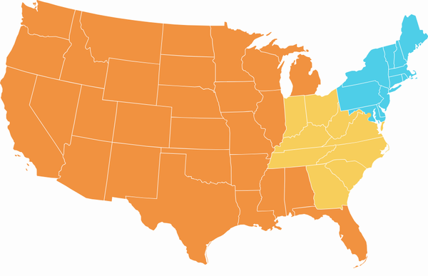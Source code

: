   <style>
    #map {
      position: absolute;
      top: 0;
      left: 0;
      width: 100%;
    }
    #map svg {
      position: absolute;
      top: 0;
      left: 0;
      width: 100%;
    }
    #map svg path {
      cursor: pointer;
      opacity: 1;
      transition: opacity 0.2s ease;
      -webkit-transition: opacity 0.2s ease;
    }
    .hoveredState {
      opacity: 0.6 !important;
    }
    .orange {
      fill: #f19240;
    }
    .blue {
      fill: #4ecee8;
    }
    .yellow {
      fill: #f7ce5b;
    }

    #map .estimateBox {
      position: absolute;
      top: 0;
      left: 0;
      display: none;
      background: white;
      z-index: 999;
      opacity: 1;
      padding: 20px;

      font-family: 'helvatica', sans-serif;
      font-size: 16px;
    }
    .estimateBox::after {
      content: '';
      position: absolute;
      top: 100%;
      left: 50%;
      width: 20px;
      height: 20px;
      transform: translateX(-50%) translateY(-50%) rotate(45deg);
      -webkit-transform: translateX(-50%) translateY(-50%) rotate(45deg);
      background: white;
    }
    .active {
      display: inline-block !important;
    }
    .estimateBox .stateName {
      font-size: 2.5em;
    }
    .estimateBox .priceEstimate, .estimateBox .daysEstimate {
      font-size: 0.7em;
      padding: 5px 0;
      font-weight: 400;
    }
    .estimateBox .priceEstimate {
      border-bottom: 1px solid black;
    }
  </style>
  
  <div id="map">

  <div class="estimateBox">
    <h3 class="statename">Indiana<h3>
    <p class="priceEstimate">200<p>
    <p class="daysEstimate">3 days<p>
  </div>

  <svg xmlns="http://www.w3.org/2000/svg" viewBox="0 0 913.4 572.6">
    <path id="AL" class="orange" d="M614.5,460l.6.2,1.3-2.7,1.5-4.4,2.3.6,3.1,6v1l-2.7,1.9,2.7.3,5.2-2.5-.3-7.6-2.5-1.8-2-2,.4-4,10.5-1.5,25.7-2.9,6.7-.6,5.6.1-.5-2.2-1.5-.8-.9-1.1,1-2.6-.4-5.2-1.6-4.5.8-5.1,1.7-4.8-.2-1.7-1.8-.7-.5-3.6-2.7-3.4-2-6.5-1.4-6.7-1.8-5-3.8-16-3.5-7.9-.8-5.6.1-2.2-9,.8-23.4,2.2-12.2.8-.2,6.4.2,16.7-.7,31-.3,14.1,2.8,18.8,1.6,14.7Z"/>
    <path id="AR" class="orange" d="M573.3,339.7l-6.4-.7.9-3.1,3.1-2.6.6-2.3-1.8-2.9-31.9,1.2-23.3.7-23.6.3,1.5,6.9.1,8.5,1.4,10.9.3,38.2,2.1,1.6,3-1.2,2.9,1.2.4,10.1,25.2-.2,26.8-.8.9-1.9-.3-3.8-1.7-3.1,1.5-1.4-1.4-2.2.7-2.4,1.1-5.9,2.7-2.3-.8-2.2,4-5.6,2.5-1.1-.1-1.7-.5-1.7,2.9-5.8,2.5-1.1.2-3.3,2.1-1.4.9-4.1-1.4-4,4.2-2.4.3-2.1,1.2-4.2.9-3.1Z"/>
    <path id="AZ" class="orange" d="M121.1,383.3l-.3,1.5.5,1,18.9,10.7,12.1,7.6,14.7,8.6,16.8,10,12.3,2.4,25.4,2.7,6-39.6,7-53.1,4.4-31-24.6-3.6-60.7-11-.2,1.1-2.6,16.5-2.1,3.8-2.8-.2-1.2-2.6-2.6-.4-1.2-1.1-1.1.1-2.1,1.7-.3,6.8-.3,1.5-.5,12.5-1.5,2.4-.4,3.3,2.8,5,1.1,5.5.7,1.1,1.1.9-.4,2.4-1.7,1.2-3.4,1.6-1.6,1.8-1.6,3.6-.5,4.9-3,2.9-1.9.9-.1,5.8-.6,1.6.5.8,3.9.4-.9,3-1.7,2.4-3.7.4Z"/>
    <path id="CA" class="orange" d="M108.7,379.5,89,376.8l-10-1.5-.5-1.8v-9.4l-.3-3.2-2.6-4.2-.8-2.3-3.9-4.2L68,345.5l-2.7-.2-3.2-.8-.3-1,1.5-.6-.6-3.2-1.5-2.1-4.8-.8-3.9-2.1-1.1-2.3-2.6-4.8-2.9-3.1H43l-3.9-2.1-4.5-1.8-4.2-.5L28,317.4l.5-1.9,1.8-7.1.8-1.9v-2.4l-1.6-1-.5-2.9-1.5-2.6-3.4-5.8-1.3-3.1L21.3,284l-1.6-5.3-3.2-4.4-.5-2.9.8-3.9h1.1l2.1-1.6,1.1-3.6-1-2.7-2.7-.5-1.9-2.6-2.1-3.7-.2-8.2.6-1.9.6-2.3.5-2.4-5.7-6.3v-2.1l.3-.5.3-3.2-1.3-4-2.3-4.8-2.7-4.5-1.8-3.9,1-3.7.6-5.8,1.8-3.1.3-6.5L4.3,186l-1.6-4.2L0,177.6l.8-3.2,1.5-4.2,1.8-.8.3-1.1,3.1-2.6,5.2-11.8.2-7.4,1.69-4.9,38.69,11.8,25.6,6.6-8,31.3-8.67,33.1,12.63,19.2L117,305.9,134.1,332l-.4,3.1,2.8,5.2,1.1,5.4,1,1.5.7.6-.2,1.4-1.4,1-3.4,1.6-1.9,2.1-1.7,3.9-.5,4.7-2.6,2.5-2.3,1.1-.1,6.2-.6,1.9,1,1.7,3,.3-.4,1.6-1.4,2-3.9.6ZM34.8,330.6l1.3,1.5-.2,1.3-3.2-.1-.6-1.2-.6-1.5Zm1.9,0,1.2-.6,3.6,2.1,3.1,1.2-.9.6-4.5-.2-1.6-1.6Zm20.7,19.8,1.8,2.3.8,1,1.5.6.6-1.5-1-1.8-2.7-2-1.1.2v1.2ZM56,359.1l1.8,3.2,1.2,1.9-1.5.2-1.3-1.2a9.84,9.84,0,0,1-.7-1.9v-2.2Z"/>
    <path id="CO" class="orange" d="M366.2,229.1l-36-3.5L251.1,217l-2.2,22.1-7,50.4L240,303.2l34,3.9,37.5,4.4,34.7,3,14.3.6Z"/>
    <path id="CT" class="blue" d="M838,184.5l3.6-3.2,1.9-2.1.8.6,2.7-1.5,5.2-1.1,7-3.5-.6-4.2-.8-4.4-1.6-6-4.3,1.1-21.8,4.7.6,3.1,1.5,7.3v8.3l-.9,2.1,1.7,2.2Z"/>
    <path id="DE" class="blue" d="M820.4,240.8l-1,.5-3.6-2.4-1.8-4.7-1.9-3.6-2.3-1-2.1-3.6.5-2,.5-2.3.1-1.1-.6.1-1.7,1-2,1.7-.2.3,1.4,4.1,2.3,5.6,3.7,16.1,5-.3,6-1.1Z"/>
    <path id="FL" class="orange" d="M736.2,438.8l-5.2-.7-.7.8,1.5,4.4-.4,5.2-4.1-1-.2-2.8H723l-5.3.7-32.4,1.9-8.2-.3-1.7-1.7-2.5-4.2H667l-6.6.5L625,445.8l-.3,2.8,1.6,1.6,2.9,2,.3,8.4,3.3-.6,6-2.1,6-.5,4.4-.6,7.6,1.8,8.1,3.9,1.6,1.5,2.9,1.1L671,467l.3,2.7,3.2-1.3h3.9l3.6-1.9,3.7-3.6,3.1.2.5-1.1-.8-1,.2-1.9,4-.8h2.6l2.9,1.5,4.2,1.5,2.4,3.7,2.7,1,1.1,3.4L712,471l1.6,2.6,1.9.6,5.2,1.3,1.3,3.1,3,3.7v9.5l-1.5,4.7.3,2.7,1.3,4.8,1.8,4,.8-.5,1.5-4.5-2.6-1-.3-.6,1.6-.6,4.5,1,.2,1.6-3.2,5.5-2.1,2.4,3.6,3.7,2.6,3.1,2.9,5.3,2.9,3.9,2.1,5,1.8.3,1.6-2.1,1.8,1.1,2.6,4,.6,3.6,3.1,4.4.8-1.3,3.9.3,3.6,2.3,3.4,5.2.8,3.4.3,2.9,1.1,1,1.3.5,2.4-1,1.5-1.6,3.9-.2,3.1-1.5,2.7-3.2-.5-1.9-.3-2.4.6-1.9-.3-1.9,2.4-1.3.3-3.4-.6-1.8-.5-12-1.3-7.6L777,508l-3.6-5.8-2.6-5.3-2.9-2.9-2.9-7.4.7-1.4,1.1-1.3-1.6-2.9-4-3.7-4.8-5.5-3.7-6.3-5.3-9.4-3.7-9.7-2.3-7.3Zm17.7,132.7,2.4-.6,1.3-.2,1.5-2.3,2.3-1.6,1.3.5,1.7.3.4,1.1-3.5,1.2-4.2,1.5-2.3,1.2Zm13.5-5,1.2,1.1,2.7-2.1,5.3-4.2,3.7-3.9,2.5-6.6,1-1.7.2-3.4-.7.5-1,2.8-1.5,4.6-3.2,5.3-4.4,4.2-3.4,1.9Z"/>
    <path id="GA" class="yellow" d="M736.2,437.8l-5.6-.7-1.4,1.6,1.6,4.7-.3,3.9-2.2-.6-.2-3h-5.2l-5.3.7-32.3,1.9-7.7-.3-1.4-1.2-2.5-4.3-.8-3.3-1.6-.9-.5-.5.9-2.2-.4-5.5-1.6-4.5.8-4.9,1.7-4.8-.2-2.5-1.9-.7-.4-3.2-2.8-3.5-1.9-6.2-1.5-7-1.7-4.8L658,370l-3.5-8-.8-5.3.1-2.3,3.3-.3,13.6-1.6,18.6-2,6.3-1.1.5,1.4-2.2.9-.9,2.2.4,2,1.4,1.6,4.3,2.7,3.2-.1,3.2,4.7.6,1.6,2.3,2.8.5,1.7,4.7,1.8,3,2.2,2.3,3,2.3,1.3,2,1.8,1.4,2.7,2.1,1.9,4.1,1.8,2.7,6,1.7,5.1,2.8.7,2.1,1.9,2,5.7,2.9,1.6,1.7-.8.4,1.2-3.3,6.2.5,2.6-1.5,4.2-2.3,10,.8,6.3Z"/>
    <path id="IA" class="orange" d="M542.8,177.2l2.1,2.1.3.7-2,3,.3,4,2.6,4.1,3.1,1.6,2.4.3.9,1.8.2,2.4,2.5,1,.9,1.1.5,1.6,3.8,3.3.6,1.9-.7,3-1.7,3.7-.6,2.4-2.1,1.6-1.6.5-5.7,1.5-1.6,4.8.8,1.8,1.7,1.5-.2,3.5-1.9,1.4-.7,1.8V236l-1.4.4-1.7,1.4-.5,1.7.4,1.7-1.3,1-2.3-2.7-1.4-2.8-8.3.8-10,.6L471,239.3l-1.6-4.3-.4-6.7-1.4-4.2-.7-5.2-2.2-3.7-1-4.6-2.7-7.8-1.1-5.6-1.4-1.9-1.3-2.9,1.7-3.8,1.2-6.1-2.7-2.2-.3-2.4.7-2.4,1.8-.3,61.1-.6,21.2-.7Z"/>
    <path id="ID" class="orange" d="M161.3,21.23,156.5,38.6,152,59.5l-3.4,16.22-.4,9.67,1.2,4.44,3.5,2.66-.2,3.91-3.9,4.4-4.5,6.6-.9,2.9-1.2,1.1-1.8.8-4.3,5.3-.4,3.1-.4,1.1.6,1,2.6-.1,1.1,2.3-2.4,5.8-1.2,4.2-8.8,35.3,20.7,4.5,39.5,7.9,34.8,6.1,4.9-29.2,3.8-24.1-2.7-2.4-.4-2.6-.8-1.1-2.1,1-.7,2.6-3.2.5-3.9-1.6-3.8.1-2.5.7-3.4-1.5-2.4.2-2.4,2-2-1.1-.7-4,.7-2.9-2.5-2.9-3.3-2.6-2.7-13.1L192,102l-.3-.1-.2.4-5.1,3.5-1.7-.2-2.9-3.4-.2-3.1,7-17.13-.4-2-3.4-1.15-.6-1.18-2.6-3.46L177,64l-3.2-1.53-2-4.95,1.3-4.63-3.2-7.58,4.4-21.52Z"/>
    <path id="IL" class="orange" d="M604.7,207.9l-.8-2.6-1.3-3.7-1.6-1.8-1.5-2.6-.4-5.5-15.9,1.8-17.4,1H553.5l.2,2.1,2.2.9,1.1,1.4.4,1.4,3.9,3.4.7,2.4-.7,3.3-1.7,3.7-.8,2.7-2.4,1.9-1.9.6-5.2,1.3-1.3,4.1.6,1.1,1.9,1.8-.2,4.3-2.1,1.6-.5,1.3v2.8l-1.8.6-1.4,1.2-.4,1.2.4,2-1.6,1.3-.9,2.8.3,3.9,2.3,7,7,7.6,5.7,3.7v4.4l.7,1.2,6.6.6,2.7,1.4-.7,3.5-2.2,6.2-.8,3,2,3.7,6.4,5.3,4.8.8,2.2,5.1,2,3.4-.9,2.8,1.5,3.8,1.7,2.1,1.6-.3,1-2.2,2.4-1.7,2.8-1,6.1,2.5.5-.2v-1.1l-1.2-2.7.4-2.8,2.4-1.6,3.4-1.2-.5-1.3-.8-2,1.2-1.3,1-2.7v-4l.4-4.9,2.5-3,1.8-3.8,2.5-4-.5-5.3-1.8-3.2-.3-3.3.8-5.3-.7-7.2-1.1-15.8-1.4-15.3-.9-11.7Z"/>
    <path id="IN" class="yellow" d="M608.9,209.7l1.5,1,1.1-.3,2.1-1.9,2.5-1.8,14.3-1.1,18.4-1.8,1.6,15.5,4.9,42.6-.6,2.9,1.3,1.6.2,1.3-2.3,1.6-3.6,1.7-3.2.4-.5,4.8-4.7,3.6-2.9,4,.2,2.4-.5,1.4h-3.5l-1.4-1.7-5.2,3,.2,3.1-.9.2-.5-.9-2.4-1.7-3.6,1.5L620,294l-1.2-.6-1.6-1.8-4.4.5-5.7,1-2.5,1.3v-2.6l.4-4.7,2.3-2.9,1.8-3.9,2.7-4.2-.5-5.8-1.8-3.1-.3-3.2.8-5.3-.7-7.1-.9-12.6-2.5-30.1Z"/>
    <path id="KS" class="orange" d="M471.9,253.1l-43.8-.6-40.6-1.2-21.7-.9-4.3,64.8,24.3,1,44.7,2.1,46.3.6,12.6-.3.7-35-1.2-11.1-2.5-2-2.4-3-2.3-3.6.6-3,1.7-1.4v-2.1l-.8-.7-2.6-.2-3.5-3.4Z"/>
    <path id="KY" class="yellow" d="M593.2,325.4l12.6-.7.1-4.1h4.3l30.4-3.2,45.1-4.3,5.6-3.6,3.9-2.1.1-1.9,6-7.8,4.1-3.6,2.1-2.4-3.3-2-2.5-2.7-3-3.8-.5-2.2-2.6-1.4-.9-1.9-.2-6.1-2.6-2-1.9-1.1-.5-2.3-1.3.2-2,1.2-2.5,2.7-1.9-1.7-2.5-.5-2.4,1.4h-2.3l-1.8-2-5.6-.1-1.8-4.5-2.9-1.5-2.1.8-4.2.2-.5,2.1,1.2,1.5.3,2.1-2.8,2-3.8,1.8-2.6.4-.5,4.5-4.9,3.6-2.6,3.7.2,2.2-.9,2.3-4.5-.1-1.3-1.3-3.9,2.2.2,3.3-2.4.6-.8-1.4-1.7-1.2-2.7,1.1-1.8,3.5-2.2-1-1.4-1.6-3.7.4-5.6,1-2.8,1.3-1.2,3.4-1,1,1.5,3.7-4.2,1.4-1.9,1.4-.4,2.2,1.2,2.4v2.2l-1.6.4L591,311l-2.3.9-2,1.4-.8,1.8,1.7,2.4-.9,1.8-.1,3.3-2.4,1.3-2.1,1.7Z"/>
    <path id="LA" class="orange" d="M512.9,479.5l8.1-.3,10.3,3.6,6.5,1.1,3.7-1.5,3.2,1.1,3.2,1,.8-2.1-3.2-1.1-2.6.5-2.7-1.6.8-1.5,3.1-1,1.8,1.5,1.8-1,3.2.6,1.5,2.4.3,2.3,4.5.3,1.8,1.8-.8,1.6-1.3.8,1.6,1.6,8.4,3.6,3.6-1.3,1-2.4,2.6-.6,1.8-1.5,1.3,1,.8,2.9-2.3.8.6.6,3.4-1.3L582,488l.8-.5-2.1-.3.8-1.6-.2-1.5,2.1-.5,1.1-1.3.6.8.6,3.1,4.2.6,4,1.9,1,1.5h2.9l1.1,1,2.3-3.1v-1.5h-1.3l-3.4-2.7-5.8-.8-3.2-2.3,1.1-2.7,2.3.3.2-.6-1.8-1v-.5h3.2l1.8-3.1-1.3-1.9-.3-2.7-1.5.2-1.9,2.1-.6,2.6-3.1-.6-1-1.8,1.8-1.9,1.9-1.7-2.2-6.5-3.4-3.4,1-7.3-.2-.5-1.3.2-33.1,1.4-.8-2.4.8-8.5,8.6-14.8-.9-2.6,1.4-.4.4-2-2.2-2,.1-1.9-2-4.5-.4-5.1.1-.7-26.4.8-25.2.1.4,9.7.7,9.5.5,3.7,2.6,4.5.9,4.4,4.3,6,.3,3.1.6.8-.7,8.3-2.8,4.6,1.2,2.4-.5,2.6-.8,7.3-1.3,3,.2,3.7Z"/>
    <path id="MA" class="blue" d="M873.5,166.1l-.5-2.3.8-1.5,2.9-1.5.8,3.1-.5,1.8-2.4,1.5v1l1.9-1.5,3.9-4.5,3.9-1.9,4.2-1.5-.3-2.4-1-2.9-1.9-2.4-1.8-.8-2.1.2-.5.5,1,1.3,1.5-.8,2.1,1.6.8,2.7-1.8,1.8-2.3,1-3.6-.5-3.9-6-2.3-2.6h-1.8l-1.1.8-1.9-2.6.3-1.5,2.4-5.2-2.9-4.4-3.7,1.8-1.8,2.9L843.6,146l-13.8,2.5-.6,10.6.7,4.9,22-4.8,11.2-2.8,2,1.6,3.4,4.3,2.9,4.7Zm12.5,1.4,2.2-.7.5-1.7,1,.1,1,2.3-1.3.5-3.9.1Zm-9.4.8,2.3-2.6h1.6l1.8,1.5-2.4,1-2.2,1Z"/>
    <path id="MD" class="blue" d="M820.8,257.7l1.7-3.8.5-4.8-6.3,1.1-5.8.3-3.8-16.8-2.3-5.5-1.5-4.6-22.2,4.3-37.6,7.6,2,10.4,4.8-4.9,2.5-.7,1.4-1.5,1.8-2.7,1.6.7,2.6-.2,2.6-2.1,2-1.5,2.1-.6,1.5,1.1,2.7,1.4,1.9,1.8,1.3,1.4,4.8,1.6-.6,2.9,5.8,2.1,2.1-2.6,3.7,2.5-2.1,3.3-.7,3.3-1.8,2.6v2.1l.3.8,2,1.3,3.4,1.1,4.3-.1,3.1,1,2.1.3,1-2.1-1.5-2.1v-1.8l-2.4-2.1-2.1-5.5,1.3-5.3-.2-2.1-1.3-1.3s1.5-1.6,1.5-2.3a10.71,10.71,0,0,1,.5-2.1l1.9-1.3,1.9-1.6.5,1-1.5,1.6L799,237l.3,1.1,1.8.3.5,5.5-2.1,1,.3,3.6.5-.2,1.1-1.9,1.6,1.8-1.6,1.3-.3,3.4,2.6,3.4,3.9.5,1.6-.8,3.2,4.2,1,.4Zm-14.5.2,1.1,2.5.2,1.8,1.1,1.9s.9-.9.9-1.2-.7-3.1-.7-3.1l-.7-2.3Z"/>
    <path id="ME" class="blue" d="M851.8,85.5l1.5.4V83.3l.8-5.5,2.6-4.7,1.5-4-1.9-2.4v-6l.8-1,.8-2.7-.2-1.5-.2-4.8,1.8-4.8,2.9-8.9,2.1-4.2h1.3l1.3.2v1.1l1.3,2.3,2.7.6.8-.8v-1l4-2.9,1.8-1.8,1.5.2,6,2.4,1.9,1L896,64h6l.8,1.9.2,4.8,2.9,2.3h.8l.2-.5-.5-1.1,2.8-.5,1.9,2.1,2.3,3.7v1.9l-2.1,4.7-1.9.6L906,87l-4.8,5.5h-1.3c-.6,0-1-2.1-1-2.1l-1.8.2-1,1.5-2.4,1.5-1,1.5,1.6,1.5-.5.6-.5,2.7-1.9-.2V98.1l-.3-1.3-1.5.3-1.8-3.2-2.1,1.3,1.3,1.5.3,1.1-.8,1.3.3,3.1.2,1.6-1.6,2.6-2.9.5-.3,2.9-5.3,3.1-1.3.5-1.6-1.5-3.1,3.6,1,3.2-1.5,1.3-.2,4.4-1.1,6.3-2.2-.9-.5-3.1-4-1.1-.2-2.5L850.5,85.67Zm36.5,15.6,1.5-1.5,1.4,1.1.6,2.4-1.7.9Zm6.7-5.9,1.8,1.9s1.3.1,1.3-.2.2-2,.2-2l.9-.8-.8-1.8-2,.7Z"/>
    <path id="MI" class="orange" d="M630.5,204.6l19.1-1.9.2,1.1,9.9-1.5,12-1.7.1-.6.2-1.5,2.1-3.7,2-1.7-.2-5.1,1.6-1.6,1.1-.3.2-3.6,1.5-3,1.1.6.2.6.8.2,1.9-1-.4-9.1-3.2-8.2-2.3-9.1-2.4-3.2-2.6-1.8-1.6,1.1-3.9,1.8-1.9,5-2.7,3.7-1.1.6-1.5-.6s-2.6-1.5-2.4-2.1.5-5,.5-5l3.4-1.3.8-3.4.6-2.6,2.4-1.6-.3-10-1.6-2.3-1.3-.8-.8-2.1.8-.8,1.6.3.2-1.6-2.6-2.2-1.3-2.6h-2.6l-4.5-1.5-5.5-3.4h-2.7l-.6.6-1-.5-3.1-2.3-2.9,1.8-2.9,2.3.3,3.6,1,.3,2.1.5.5.8-2.6.8-2.6.3-1.5,1.8-.3,2.1.3,1.6.3,5.5-3.6,2.1-.6-.2V134l1.3-2.4.6-2.4-.8-.8-1.9.8-1,4.2-2.7,1.1-1.8,1.9-.2,1,.6.8-.6,2.6-2.3.5v1.1l.8,2.4-1.1,6.1-1.6,4,.6,4.7.5,1.1-.8,2.4-.3.8-.3,2.7,3.6,6,2.9,6.5,1.5,4.8-.8,4.7-1,6-2.4,5.2-.3,2.7-3.2,3.1Zm-33.3-72.4-1.3-1.1-1.8-10.4-3.7-1.3-1.7-2.3-12.6-2.8-2.8-1.1-8.1-2.2-7.8-1-3.9-5.3.7-.5,2.7-.8,3.6-2.3v-1l.6-.6,6-1,2.4-1.9,4.4-2.1.2-1.3,1.9-2.9,1.8-.8,1.3-1.8,2.3-2.3,4.4-2.4,4.7-.5,1.1,1.1-.3,1-3.7,1-1.5,3.1-2.3.8-.5,2.4-2.4,3.2-.3,2.6.8.5,1-1.1,3.6-2.9,1.3,1.3h2.3l3.2,1,1.5,1.1,1.5,3.1,2.7,2.7,3.9-.2,1.5-1,1.6,1.3,1.6.5,1.3-.8h1.1l1.6-1,4-3.6,3.4-1.1,6.6-.3,4.5-1.9,2.6-1.3,1.5.2v5.7l.5.3,2.9.8,1.9-.5,6.1-1.6,1.1-1.1,1.5.5v7l3.2,3.1,1.3.6,1.3,1-1.3.3-.8-.3-3.7-.5-2.1.6-2.3-.2-3.2,1.5h-1.8l-5.8-1.3-5.2.2-1.9,2.6-7,.6-2.4.8-1.1,3.1-1.3,1.1-.5-.2-1.5-1.6-4.5,2.4h-.6l-1.1-1.6-.8.2-1.9,4.4-1,4-3.2,6.9ZM567.6,75.7l1.8-2.1,2.2-.8,5.4-3.9,2.3-.6.5.5-5.1,5.1-3.3,1.9-2.1.9Zm86.2,32.1.6,2.5,3.2.2,1.3-1.2s-.1-1.5-.4-1.6a19.37,19.37,0,0,1-1.6-1.9l-2.2.2-1.6.2-.3,1.1Z"/>
    <path id="MN" class="orange" d="M450.6,60.39,450,64.3V74.6l1.6,5,1.9,3.32.5,9.93,1.8,13.45,1.8,7.3.4,6.4v5.3l-1.6,1.8-1.8,1.3v1.5l.9,1.7,4.1,3.5.7,3.2v35.9l60.3-.6,21.2-.7-.5-6-1.8-2.1-7.2-4.6-3.6-5.3-3.4-.9-2-2.8h-3.2l-3.5-3.8-.5-7,.1-3.9,1.5-3-.7-2.7-2.8-3.1,2.2-6.1,5.4-4,1.2-1.4-.2-8,.2-3,2.6-3,3.8-2.9,1.3-.2,4.5-5,1.8-.8,2.3-3.9,2.4-3.6,3.1-2.6,4.8-2,9.2-4.1,3.9-1.8.6-2.3-4.4.4-.7,1.1h-.6l-1.8-3.1-8.9.3-1,.8h-1l-.5-1.3-.8-1.8-2.6.5-3.2,3.2-1.6.8h-3.1l-2.6-1V70.8l-1.3-.2-.5.5-2.6-1.3-.5-2.9-1.5.5-.5,1-2.4-.5-5.3-2.4L512,62.9h-2.9l-1.3-1-2.3.6-1.1,1.1-.3,1.3h-4.8V62.8l-6.3-.3-.3-1.5h-4.8l-1.6-1.6-1.5-6.1-.8-5.5-1.9-.8-2.3-.5-.6.2-.3,8.2H448.8Z"/>
    <path id="MO" class="orange" d="M579.1,332.3l.5-5.9,4.2-3.4,1.9-1v-2.9l.7-1.6-1.1-1.6-2.4.3-2.1-2.5-1.7-4.5.9-2.6-2-3.2-1.8-4.6-4.6-.7-6.8-5.6-2.2-4.2.8-3.3,2.2-6,.6-3-1.9-1-6.9-.6-1.1-1.9v-4.1l-5.3-3.5-7.2-7.8-2.3-7.3-.5-4.2.7-2.4-2.6-3.1-1.2-2.4-7.7.8-10,.6-48.8,1.2,1.3,2.6-.1,2.2,2.3,3.6,3,3.9,3.1,3,2.6.2,1.4,1.1v2.9l-1.8,1.6-.5,2.3,2.1,3.2,2.4,3,2.6,2.1,1.3,11.6-.8,40,.5,5.7,23.7-.2,23.3-.7,32.5-1.3,2.2,3.7-.8,3.1-3.1,2.5-.5,1.8,5.2.5,4.1-1.1Z"/>
    <path id="MS" class="orange" d="M590.3,466.1l2.6-4.2,1.8.8,6.8-1.9,2.1.3,1.5.8h5.2l.4-1.6L609,445.5l-2.8-19,1-45.1-.2-16.7.2-6.3-4.8.3-19.6,1.6-13,.4-.2,3.2-2.8,1.3-2.6,5.1.5,1.6.1,2.4-2.9,1.1-3.5,5.1.8,2.3-3,2.5-1,5.7-.6,1.9,1.6,2.5-1.5,1.4,1.5,2.8.3,4.2-1.2,2.5-.2.9.4,5,2,4.5-.1,1.7,2.3,2-.7,3.1-.9.3.6,1.9-8.6,15-.8,8.2.5,1.5,24.2-.7,8.2-.7,1.9-.3.6,1.4-1,7.1,3.3,3.3,2.2,6.4Z"/>
    <path id="MT" class="orange" d="M347.1,64.37l-5.3,57.13-1.3,15.2-59.1-6.6-49-7.1L231,134.2l-1.9-1.7-.4-2.5-1.3-1.9-3.3,1.5-.7,2.5-2.3.3-3.8-1.6-4.1.1-2.4.7-3.2-1.5-3,.2-2.1,1.9-.9-.6-.7-3.4.7-3.2-2.7-3.2-3.3-2.5-2.5-12.6-.1-5.3-1.6-.8-.6,1-4.5,3.2-1.2-.1-2.3-2.8-.2-2.8,7-17.15-.6-2.67-3.5-1.12-.4-.91-2.7-3.5-4.6-10.41-3.2-1.58-1.8-4.26,1.3-4.63-3.2-7.57L175.3,24,208,30.9l18.4,3.4,32.3,5.3,29.3,4,29.2,3.5L348,50.17Z"/>
    <path id="NC" class="yellow" d="M772.7,351.3,760,343.6l-3.1-.8-16.6,2.1-1.6-3-2.8-2.2-16.7.5-7.4.9-9.2,4.5-6.8,2.7-6.5,1.2-13.4,1.4.1-4.1,1.7-1.3,2.7-.7.7-3.8,3.9-2.5,3.9-1.5,4.5-3.7,4.4-2.3.7-3.2,4.1-3.8.7,1,2.5.2,2.4-3.6,1.7-.4,2.6.3,1.8-4,2.5-2.4.5-1.8.1-3.5,4.4.1,38.5-5.6L817.8,292l2,4.8,3.6,6.5,2.4,2.4.6,2.3-2.4.2.8.6-.3,4.2-2.6,1.3-.6,2.1-1.3,2.9-3.7,1.6-2.4-.3-1.5-.2-1.6-1.3.3,1.3v1H813l.8,1.3-1.9,6.3h4.2l.6,1.6,2.3-2.3,1.3-.5-1.9,3.6-3.1,4.8H814l-1.1-.5-2.7.6-5.2,2.4-6.5,5.3-3.4,4.7-1.9,6.5-.5,2.4-4.7.5-5.1,1.5ZM822,325.1l2.6-2.5,3.2-2.6,1.5-.6.2-2-.6-6.1-1.5-2.3-.6-1.9.7-.2,2.7,5.5.4,4.4-.2,3.4-3.4,1.5-2.8,2.4-1.1,1.2Z"/>
    <path id="ND" class="orange" d="M457,120l-.4-6.2-1.8-7.3L453,92.89l-.5-9.7L450.6,80,449,74.69V64.28l.6-3.85-1.8-5.54-28.6-.59-18.6-.6-26.5-1.3-25.2-2.16L348,64.66l-4.7,50.94,56.8,3.9,56.9,1.7Z"/>
    <path id="NE" class="orange" d="M456.3,197.9l-1-2.3-.5-1.6-2.9-1.6-4.8-1.5-2.2-1.2-2.6.1-3.7.4-4.2,1.2-6-4.1-2.2-2-10.7.6L374,183.5l-35.6-2.2L334.1,225l33.1,3.3-1.4,21.1,21.7,1,40.6,1.2,43.8.6h4.5l-2.2-3-2.6-3.9.1-2.3-1.4-2.7-1.9-5.2-.4-6.7-1.4-4.1-.5-5-2.3-3.7-1-4.7L460,203l-1-5.3Z"/>
    <path id="NH" class="blue" d="M867.7,134.9l1.1-3.2-2.7-1.2-.5-3.1-4.1-1.1-.3-3L849.5,85.82l-.7.08-.6,1.6-.6-.5-1-1-1.5,1.9-.2,2.29.5,8.41,1.9,2.8v4.3l-3.9,4.8-2.4.9v.7l1.1,1.9v8.6l-.8,9.2-.2,4.7,1,1.4-.2,4.7-.5,1.5,1,1.1,5.1-1.2,13.8-3.5,1.7-2.9,4-1.9Z"/>
    <path id="NJ" class="blue" d="M809.7,221.9l.1-1.5,2.7-1.3,1.7-2.8,1.7-2.4,3.3-3.2v-1.2l-6.1-4.1-1-2.7-2.7-.3-.1-.9-.7-2.2,2.2-1.1.2-2.9-1.3-1.3.2-1.2,1.9-3.1v-3.1l2.5-3.1,5.6,2.5,6.4,1.9,2.5,1.2.1,1.8-.5,2.7.4,4.5-2.1,1.9-1.1,1,.5.5,2.7-.3,1.1-.8,1.6,3.4.2,9.4.6,1.1-1.1,5.5-3.1,6.5-2.7,4-.8,4.8-2.1,2.4h-.8l-.3-2.7.8-1-.2-1.5-4-.6-4.8-2.3-3.2-2.9-1-2Z"/>
    <path id="NM" class="orange" d="M256.2,423l-16.7-2.6-1.2,9.6-15.8-2,6-39.7,7-53.2,4.4-30.9,34,3.9,37.4,4.4,32,2.8-.3,10.8-1.4-.1-7.4,97.7-28.4-1.8-38.1-3.7.7,6.3Z"/>
    <path id="NV" class="orange" d="M109.1,167.2l38.7,8.5,26,5.2L163.2,234l-5.4,29.8-3.3,15.5-2.1,11.1-2.6,16.4-1.7,3.1-1.6-.1-1.2-2.6-2.8-.5-1.3-1.1-1.8.1-.9.8-1.8,1.3-.3,7.3-.3,1.5-.5,12.4-1.1,1.8-16.7-25.5L75.7,243.2l-12.43-19,8.55-32.6,8-31.3Z"/>
    <path id="NY" class="blue" d="M829.4,193.6l.5-2.7-.2-2.4-3-1.5-6.5-2-6-2.6-.6-.4-2.7-.3-2-1.5-2.1-5.9-3.3-.5-2.4-2.4-38.4,8.1-31.6,6-.5-6.5,1.6-1.2,1.3-1.1,1-1.6,1.8-1.1,1.9-1.8.5-1.6,2.1-2.7,1.1-1-.2-1-1.3-3.1-1.8-.2-1.9-6.1,2.9-1.8,4.4-1.5,4-1.3,3.2-.5,6.3-.2,1.9,1.3,1.6.2,2.1-1.3,2.6-1.1,5.2-.5L773,148l1.8-3.2,1.6-1.9h2.1l1.9-1.1.2-2.3-1.5-2.1-.3-1.5,1.1-2.1v-1.5h-1.8l-1.8-.8-.8-1.1-.2-2.6,5.8-5.5.6-.8,1.5-2.9,2.9-4.5,2.7-3.7,2.1-2.4,2.4-1.8,3.1-1.2,5.5-1.3,3.2.2,4.5-1.5,7.4-2.2.7,4.9,2.4,6.5.8,5-1,4.2,2.6,4.5.8,2-.9,3.2,3.7,1.7,2.7,10.2v5.8l-.6,10.9.8,5.4.7,3.6,1.5,7.3v8.1l-1.1,2.3,2.1,2.7.5.9-1.9,1.8.3,1.3,1.3-.3,1.5-1.3,2.3-2.6,1.1-.6,1.6.6,2.3.2,7.9-3.9,2.9-2.7,1.3-1.5,4.2,1.6-3.4,3.6-3.9,2.9-7.1,5.3-2.6,1-5.8,1.9-4,1.1-1-.4Z"/>
    <path id="OH" class="yellow" d="M649.8,204.8l1.7,15.5,4.8,41.1,3.9-.2,2.3-.8,3.6,1.8,1.7,4.2,5.4.1,1.8,2h1.7l2.4-1.4,3.1.5,1.5,1.3,1.8-2,2.3-1.4,2.4-.4.6,2.7,1.6,1,2.6,2,.8.2,2-.1,1.2-.6v-2.1l1.7-1.5.1-4.8,1.1-4.2,1.9-1.3,1,.7,1,1.1.7.2.4-.4-.9-2.7v-2.2l1.1-1.4,2.5-3.6,1.3-1.5,2.2.5,2.1-1.5,3-3.3,2.2-3.7.2-5.4.5-5v-4.6l-1.2-3.2,1.2-1.8,1.3-1.2-.6-2.8L717.5,189l-6.2,3.7-3.9,2.3-3.4,3.7-4,3.9-3.2.8-2.9.5-5.5,2.6-2.1.2-3.4-3.1-5.2.6-2.6-1.5-2.2-1.3Z"/>
    <path id="OK" class="orange" d="M397.9,328.5l-1.8,24.3-.9,18,.2,1.6,4,3.6,1.7.9h.9l.9-2.1,1.5,1.9,1.6.1.3-.2.2-1.1,2.8,1.4-.4,3.5,3.8.5,2.5,1,4.2.6,2.3,1.6,2.5-1.7,3.5.7,2.2,3.1,1.2.1v2.3l2.1.7,2.5-2.1,1.8.6,2.7.1.7,2.3,4.4,1.8,1.7-.3,1.9-4.2h1.3l1.1,2.1,4.2.8,3.4,1.3,3,.8,1.6-.7.7-2.7h4.5l1.9.9,2.7-1.9h1.4l.6,1.4h3.6l2-1.8,2.3.6,1.7,2.2,3,1.7,3.4.9,1.9,1.2-.3-37.6-1.4-10.9-.1-8.6-1.5-6.6-.6-6.8.1-4.3-12.6.3-46.3-.5-44.7-2.1-41.5-1.8-.4,10.7Z"/>
    <path id="OR" class="orange" d="M53.44,152.5l28.24,7.2,27.52,6.5,17,3.7,8.8-35.1,1.2-4.4,2.4-5.5-.7-1.3-2.5.1-1.3-1.8.6-1.5.4-3.3,4.7-5.7,1.9-.9.9-.8.7-2.7.8-1.1,3.9-5.7,3.7-4,.2-3.26-3.4-2.49-1.2-4.55-13.1-3.83L118.9,78.6l-14.8.4L103,77.66,97.9,79.5,93.4,79,91,77.44,89.7,78,85,77.69l-2-1.43-4.84-1.77-1.1-.07-4.45-1.27-1.76,1.52-6.26-.24L59.34,70.6l.21-9.28-2-3.5-4.1-.6-.7-2.5-2.4-.5-5.8,2.1-2.3,6.5L39,72.8l-3.2,6.5-5,14.1L24.3,107l-8.1,12.6-1.9,2.9-.8,8.6-1.3,6,2.71,3.5Z"/>
    <path id="PA" class="blue" d="M722.6,185.8l1.3-.5,5.7-5.5.7,6.9,33.5-6.5,36.9-7.8,2.3,2.3,3.1.4,2,5.6,2.4,1.9,2.8.4.1.1-2.6,3.2v3.1l-1.9,3.1-.2,1.9,1.3,1.3-.2,1.9-2.4,1.1,1,3.4.2,1.1,2.8.3.9,2.5,5.9,3.9v.4l-3.1,3-1.5,2.2-1.7,2.8-2.7,1.2-1.4.3-2.1,1.3-1.6,1.4-22.4,4.3L743,234.6,731.7,236l-3.9.7-5.1-22.4-4.3-25.9Z"/>
    <path id="RI" class="blue" d="M859.6,169.3l-.8-4.4-1.6-6,5.7-1.5,1.5,1.3,3.4,4.3,2.8,4.4-2.8,1.4-1.3-.2-1.1,1.8-2.4,1.9-2.8,1.1Z"/>
    <path id="SC" class="yellow" d="M745,407.2l-2.1-1-1.9-5.6-2.5-2.3-2.5-.5-1.5-4.6-3-6.5-4.2-1.8-1.9-1.8-1.2-2.6-2.4-2-2.3-1.3-2.2-2.9-3.2-2.4-4.4-1.7-.4-1.4L707,366l-.5-1.5-3.8-5.4-3.4.1-3.9-2.5-1.2-1.2-.2-1.4.6-1.6,2.7-1.3-.8-2,6.4-2.7,9.2-4.5,7.1-.9,16.4-.5,2.3,1.9,1.8,3.5,4.6-.8,12.6-1.5,2.7.8,12.5,7.4,10.1,8.3-5.3,5.4-2.6,6.1-.5,6.3-1.6.8-1.1,2.7-2.4.6-2.1,3.6-2.7,2.7-2.3,3.4-1.6.8-3.6,3.4-2.9.2,1,3.2-5,5.3-2.3,1.6Z"/>
    <path id="SD" class="orange" d="M457,174.7l-.9,3.2.4,3,2.6,2-1.2,5.4-1.8,4.1,1.5,3.3.7,1.1-1.3.1-.7-1.6-.6-2-3.3-1.8-4.8-1.5-2.5-1.3-2.9.1-3.9.4-3.8,1.2-5.3-3.8-2.7-2.4-10.9.8-41.5-2.4-35.6-2.2,1.5-24.8,2.8-34,.4-5,56.9,3.9,56.9,1.7v2.7l-1.3,1.5-2,1.5-.1,2.2,1.1,2.2,4.1,3.4.5,2.7v35.9Z"/>
    <path id="TN" class="yellow" d="M656.8,353.2l-13.1,1.2-23.3,2.2-37.6,2.7-11.8.4.9-.6.9-4.5-1.2-3.6,3.9-2.3.4-2.5,1.2-4.3,3-9.5.5-5.6.3-.2,12.3-.2,13.6-.8.1-3.9,3.5-.1,30.4-3.3,54-5.2,10.3-1.5,7.6-.2,2.4-1.9,1.3.3-.1,3.3-.4,1.6-2.4,2.2-1.6,3.6-2-.4-2.4.9-2.2,3.3-1.4-.2-.8-1.2-1.1.4-4.3,4-.8,3.1-4.2,2.2-4.3,3.6-3.8,1.5-4.4,2.8-.6,3.6-2.5.5-2,1.7-.2,4.8Z"/>
    <path id="TX" class="orange" d="M268.8,419.2l37,3.6,29.3,1.9,7.4-97.7,54.4,2.4-1.7,23.3-1,18,.2,2,4.4,4.1,2,1.1h1.8l.5-1.2.7.9,2.4.2,1.1-.6V377l1,.5-.4,3.7,4.5.7,2.4.9,4.2.7,2.6,1.8,2.8-1.9,2.7.6,2.2,3.1.8.1v2.1l3.3,1.1,2.5-2.1,1.5.5,2.1.1.6,2.1,5.2,2,2.3-.5,1.9-4h.1l1.1,1.9,4.6.9,3.4,1.3,3.2,1,2.4-1.2.7-2.3h3.6l2.1,1,3-2h.4l.5,1.4h4.7l1.9-1.8,1.3.4,1.7,2.1,3.3,1.9,3.4,1,2.5,1.4,2.7,2,3.1-1.2,2.1.8.7,20,.7,9.5.6,4.1,2.6,4.4.9,4.5,4.2,5.9.3,3.1.6.8-.7,7.7-2.9,4.8,1.3,2.6-.5,2.4-.8,7.2-1.3,3,.3,4.2-5.6,1.6-9.9,4.5-1,1.9-2.6,1.9-2.1,1.5-1.3.8-5.7,5.3-2.7,2.1-5.3,3.2-5.7,2.4-6.3,3.4-1.8,1.5-5.8,3.6-3.4.6-3.9,5.5-4,.3-1,1.9,2.3,1.9-1.5,5.5-1.3,4.5-1.1,3.9-.8,4.5.8,2.4,1.8,7,1,6.1,1.8,2.7-1,1.5-3.1,1.9-5.7-3.9-5.5-1.1-1.3.5-3.2-.6-4.2-3.1-5.2-1.1-7.6-3.4-2.1-3.9-1.3-6.5-3.2-1.9-.6-2.3.6-.6.3-3.4-1.3-.6-.6-1,1.3-4.4-1.6-2.3-3.2-1.3-3.4-4.4-3.6-6.6-4.2-2.6.2-1.9-5.3-12.3-.8-4.2-1.8-1.9-.2-1.5-6-5.3-2.6-3.1v-1.1l-2.6-2.1-6.8-1.1-7.4-.6-3.1-2.3-4.5,1.8-3.6,1.5-2.3,3.2-1,3.7-4.4,6.1-2.4,2.4-2.6-1-1.8-1.1-1.9-.6-3.9-2.3v-.6l-1.8-1.9-5.2-2.1-7.4-7.8-2.3-4.7v-8.1l-3.2-6.5-.5-2.7-1.6-1-1.1-2.1-5-2.1-1.3-1.6-7.1-7.9-1.3-3.2-4.7-2.3-1.5-4.4-2.6-2.9-1.7-.5ZM443.2,560.9l-.6-7.1-2.7-7.2-.6-7,1.5-8.2,3.3-6.9,3.5-5.4,3.2-3.6.6.2-4.8,6.6-4.4,6.5-2,6.6-.3,5.2.9,6.1,2.6,7.2.5,5.2.2,1.5Z"/>
    <path id="UT" class="orange" d="M214.4,299.5l24.6,3.6,1.9-13.7,7-50.5,2.3-22L218,213.4l2.2-13.1,1.8-10.6-34.7-6.1-12.5-2.5L164.2,234l-5.4,30-3.3,15.4-1.7,9.2Z"/>
    <path id="VA" class="yellow" d="M820.7,258.8l-.2,2.8-2.9,3.8-.4,4.6.5,3.4-1.8,5-2.2,1.9-1.5-4.6.4-5.4,1.6-4.2.7-3.3-.1-1.7Zm-60.3,44.6L721.8,309l-4.8-.1-2.2-.3-2.5,1.9-7.3.1-10.3,1.6-6.7.6,4.1-2.6,4.1-2.3v-2.1l5.7-7.3,4.1-3.7,2.2-2.5,3.6,4.3,3.8.9,2.7-1,2-1.5,2.4,1.2,4.6-1.3,1.7-4.4,2.4.7,3.2-2.3,1.6.4,2.8-3.2.2-2.7-.8-1.2,4.8-10.5,1.8-5.2.5-4.7.7-.2,1.1,1.7,1.5,1.2,3.9-.2,1.7-8.1,3-.6.8-2.6,2.8-2.2,1.1-2.1,1.8-4.3.1-4.6,3.6,1.4,6.6,3.1.3-5.2,3.4,1.2-.6,2.9,8.6,3.1,1.4,1.8-.8,3.3-1.3,1.3-.5,1.7.5,2.4,2,1.3,3.9,1.4,2.9,1,4.9.9,2.2,2.1,3.2.4.9,1.2-.4,4.7,1.4,1.1-.5,1.9,1.2.8-.2,1.4-2.7-.1.1,1.6,2.3,1.5.1,1.4,1.8,1.8.5,2.5-2.6,1.4,1.6,1.5,5.8-1.7,3.7,6.2Z"/>
    <path id="VT" class="blue" d="M818.7,104.9l2.4,6.5.8,5.3-1,3.9,2.5,4.4.9,2.3-.7,2.6,3.3,1.5,2.9,10.8v5.3l11.5-2.1-1-1.1.6-1.9.2-4.3-1-1.4.2-4.7.8-9.3v-8.5l-1.1-1.8v-1.6l2.8-1.1,3.5-4.4v-3.6L844.4,99l-.3-5.79L818,100Z"/>
    <path id="WA" class="orange" d="M60.5,61.3,58.2,57l-4.1-.7-.4-2.4-2.5-.6-2.9-.5-1.8,1-2.3-2.9.3-2.9,2.7-.3,1.6-4-2.6-1.1.2-3.7,4.4-.6-2.7-2.7-1.5-7.1.6-2.9V17.7l-1.8-3.2,2.3-9.4,2.1.5,2.4,2.9,2.7,2.6L58.1,13l4.5,2.1,3.1.6,2.9,1.5,3.4,1,2.3-.2V15.6l1.3-1.1,2.1-1.3.3,1.1.3,1.8-2.3.5-.3,2.1,1.8,1.5,1.1,2.4.6,1.9,1.5-.2.2-1.3-1-1.3-.5-3.2.8-1.8-.6-1.5V12.6L81.4,9,80.3,6.4,77.9,1.6l.3-.8L79.6,0,84,1.5l9.7,2.7,8.6,1.9,20,5.7,23,5.7,15,3.49L155.5,38.6,151,59.38,147.6,75.6l-.4,9.18-12.9-3.72L119,77.6l-14.5.32-1.1-1.53-5.7,2.09-3.9-.42-2.6-1.79-1.7.65-4.15-.25-1.72-1.32L78.47,73.6l-1.18-.16-4.8-1.39L70.57,73.7l-5.65-.25L60.31,70.1ZM70.1,5.9l2-.2.5,1.4,1.5-1.6h2.3L77.2,7,75.7,8.7l.6.8-.7,2-1.4.4s-.9.1-.9-.2a21.64,21.64,0,0,1,1.5-2.6l-1.7-.6L72.8,10l-.7.6L70.6,8.3Z"/>
    <path id="WI" class="orange" d="M527.4,103.5l2.9.5,2.9-.6,7.4-3.2,2.9-1.9,2.1-.8,1.9,1.5-1.1,1.1-1.9,3.1-.6,1.9,1,.6,1.8-1,1.1-.2,2.7.8.6,1.1,1.1.2.6-1.1,4,5.3L565,112l8.2,2.2,2.6,1.1,12.3,2.6,1.6,2.3,3.6,1.2,1.7,10.2,1.6,1.4,1.5.9-1.1,2.3-1.8,1.6-2.1,4.7-1.3,2.4.2,1.8,1.5.3,1.1-1.9,1.5-.8.8-2.3,1.9-1.8,2.7-4,4.2-6.3.8-.5.3,1-.2,2.3-2.9,6.8-2.7,5.7-.5,3.2-.6,2.6.8,1.3-.2,2.7-1.9,2.4-.5,1.8.6,3.6.6,3.4-1.5,2.6-.8,2.9-1,3.1,1.1,2.4.6,6.1,1.6,4.5-.2,3-15.9,1.8-17.5,1H553l-.7-1.5-2.9-.4-2.6-1.3-2.3-3.7-.3-3.6,2-2.9-.5-1.4-2.1-2.2-.8-3.3-.6-6.8-2.1-2.5-7-4.5-3.8-5.4-3.4-1-2.2-2.8h-3.2l-2.9-3.3-.5-6.5.1-3.8,1.5-3.1-.8-3.2-2.5-2.8,1.8-5.4,5.2-3.8,1.6-1.9-.2-8.1.2-2.8,2.4-2.8Z"/>
    <path id="WV" class="yellow" d="M744.9,247.9l5.8-6,2.6-.8,1.6-1.5,1.5-2.2,1.1.3,3.1-.2,4.6-3.6,1.5-.5,1.3,1,2.6,1.2,3,3-.4,4.3-5.4-2.6-4.8-1.8-.1,5.9-2.6,5.7-2.9,2.4-.8,2.3-3,.5-1.7,8.1-2.8.2-1.1-1-1.2-2-2.2.5-.5,5.1-1.8,5.1-5,11,.9,1.4-.1,2-2.2,2.5-1.6-.4-3.1,2.3-2.8-.8-1.8,4.9-3.8,1-2.5-1.3-2.5,1.9-2.3.7-3.2-.8-3.8-4.5L705,289l-2.5-2.5-2.9-3.7-.5-2.3-2.8-1.7-.6-1.3-.2-5.6.3.1,2.4-.2,1.8-1v-2.2l1.7-1.5.1-5.2.9-3.6,1.1-.7.4.3,1,1.1,1.7.5,1.1-1.3-1-3.1v-1.6l3.1-4.6,1.2-1.3,2,.5,2.6-1.8,3.1-3.4,2.4-4.1.2-5.6.5-4.8v-4.9l-1.1-3,.9-1.3.8-.7,4.3,19.3,4.3-.8,11.2-1.3Z"/>
    <path id="WY" class="orange" d="M339,155.5l-1.5,25.4-4.4,44-2.7-.3-83.3-9.1-27.9-3,2-12,6.9-41,3.8-24.2,1.3-11.2,48.2,7,59.1,6.5Z"/>
    <g id="DC">
      <path id="DC1" class="yellow" d="M787.8,247.4l-1.1-1.6-1-.8,1.1-1.6,2.2,1.5Z"/>
      <circle id="DC2" class="yellow" cx="787.3" cy="245.4" r="5"/>
    </g>
  </svg>
</div>

<script>

  var statesData = {
    'AL': {
      'priceEstimate': 'From 6000'
    },
    'AZ': {
      'priceEstimate': 'From 7000'
    },
    'AR': {
      'priceEstimate': 'From 6500'
    },
    'CA': {
      'priceEstimate': 'From 7000'
    },
    'CO': {
      'priceEstimate': 'From 6000'
    },
    'CT': {
      'priceEstimate': 'Local rates'
    },
    'DE': {
      'priceEstimate': 'From 2500'
    },
    'FL': {
      'priceEstimate': 'From 6000'
    },
    'GA': {
      'priceEstimate': 'From 4500'
    },
    'ID': {
      'priceEstimate': 'From 7500'
    },
    'IL': {
      'priceEstimate': 'From 3500'
    },
    'IN': {
      'priceEstimate': 'From 4000'
    },
    'IA': {
      'priceEstimate': 'From 6000'
    },
    'KS': {
      'priceEstimate': 'From 6000'
    },
    'KY': {
      'priceEstimate': 'From 4500'
    },
    'LA': {
      'priceEstimate': 'From 6500'
    },
    'ME': {
      'priceEstimate': 'Local rates'
    },
    'MD': {
      'priceEstimate': '2500'
    },
    'MA': {
      'priceEstimate': 'Local rates'
    },
    'MI': {
      'priceEstimate': '4500'
    },
    'MN': {
      'priceEstimate': 'From 6500'
    },
    'MS': {
      'priceEstimate': 'From 6000'
    },
    'MO': {
      'priceEstimate': 'From 5500'
    },
    'MT': {
      'priceEstimate': 'From 6500'
    },
    'NE': {
      'priceEstimate': '6500'
    },
    'NV': {
      'priceEstimate': 'From 7000'
    },
    'NH': {
      'priceEstimate': 'Consider as local'
    },
    'NJ': {
      'priceEstimate': 'From 1800'
    },
    'NM': {
      'priceEstimate': 'From 6500'
    },
    'NY': {
      'priceEstimate': '1500'
    },
    'NC': {
      'priceEstimate': 'From 3500'
    },
    'NC': {
      'priceEstimate': 'From 6500'
    },
    'OH': {
      'priceEstimate': '3000'
    },
    'OK': {
      'priceEstimate': 'From 6000'
    },
    'OR': {
      'priceEstimate': 'From 7000'
    },
    'PA': {
      'priceEstimate': 'From 2000'
    },
    'RI': {
      'priceEstimate': 'Local rates'
    },
    'SC': {
      'priceEstimate': '3800'
    },
    'SD': {
      'priceEstimate': '6500'
    },
    'TN': {
      'priceEstimate': '4500'
    },
    'TX': {
      'priceEstimate': 'From 6000'
    },
    'UT': {
      'priceEstimate': '7000'
    },
    'VT': {
      'priceEstimate': 'From 1000'
    },
    'VA': {
      'priceEstimate': 'From 3200'
    },
    'WA': {
      'priceEstimate': '7000'
    },
    'WV': {
      'priceEstimate': 'From 3500'
    },
    'WI': {
      'priceEstimate': '4000'
    },
    'WY': {
      'priceEstimate': '6000'
    }
  };

  var map = document.querySelector('#map');
  var stateSVGs = document.querySelector('#map').querySelector('svg').querySelectorAll('path');
  var estimateBox = map.querySelector('.estimateBox');
  var stateName = estimateBox.querySelector('.statename');
  var priceEstimate = estimateBox.querySelector('.priceEstimate');
  var daysEstimate = estimateBox.querySelector('.daysEstimate');

  stateSVGs.forEach(function(stateSVG){
    var a = '';

    switch (stateSVG.classList[0]) {
      case 'blue':
        a = 'same/next day delivery';
        break;
      case 'yellow':
        a = '1-2 day delivery';
        break;
      case 'orange':
        a = '3-6 days delivery';
        break;
    }

    if(typeof statesData[stateSVG.id] != 'undefined'){
      statesData[stateSVG.id]['daysEstimate'] = a;
    } else {
      statesData[stateSVG.id] = {};
      statesData[stateSVG.id]['daysEstimate'] = a;
    }
  });

  stateSVGs.forEach(function(stateSVG){
    stateSVG.addEventListener('mousemove', function(e){
      var x = e.clientX;
      var y = e.clientY;
      var boundingRect = map.getBoundingClientRect();
      x = x - boundingRect.left + 20;
      y = y - boundingRect.top + 20;
      estimateBox.style.transform = 'translate(' + x + 'px, ' + y + 'px)';
      estimateBox.style.webkitTransform = 'translate(' + x + 'px, ' + y + 'px)';
    });
    stateSVG.addEventListener('mouseover', function(){
      estimateBox.classList.add('active');
      stateSVG.classList.add('hoveredState');
      var hoveredState = statesData[stateSVG.id];
      stateName.innerHTML = stateSVG.id;
      daysEstimate.innerHTML = hoveredState.daysEstimate;
      priceEstimate.innerHTML = hoveredState.priceEstimate;
    });
    stateSVG.addEventListener('mouseout', function(){
      estimateBox.classList.remove('active');
      stateSVG.classList.remove('hoveredState');
    });
  });

</script>

